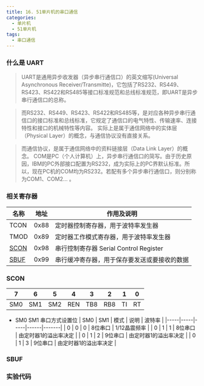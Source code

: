 ```yaml
---
title: 16. 51单片机的串口通信
categories:
  - 单片机
  - 51单片机
tags:
  - 串口通信
---
```


### 什么是 UART
> UART是通用异步收发器（异步串行通信口）的英文缩写(Universal Asynchronous Receiver/Transmitte)，它包括了RS232、RS449、RS423、RS422和RS485等接口标准规范和总线标准规范，即UART是异步串行通信口的总称。

> 而RS232、RS449、RS423、RS422和RS485等，是对应各种异步串行通信口的接口标准和总线标准，它规定了通信口的电气特性、传输速率、连接特性和接口的机械特性等内容。
> 实际上是属于通信网络中的实体层（Physical Layer）的概念，与通信协议没有直接关系。

> 而通信协议，是属于通信网络中的资料链接层（Data Link Layer）的概念。 COM是PC（个人计算机）上，异步串行通信口的简写。由于历史原因，IBM的PC外部接口配置为RS232，成为实际上的PC界默认标准。所以，现在PC机的COM均为RS232。若配有多个异步串行通信口，则分别称为COM1、COM2... 。

<!-- more -->

### 相关寄存器
| 名称 | 地址   | 作用及说明                             |
|------|------|---------------------------------------|
| TCON | 0x88 | 定时器控制寄存器，用于波特率发生器          |
| TMOD | 0x89 | 定时器工作模式寄存器，用于波特率发生器       |
| [SCON](#SCON) | 0x98 | 串行控制寄存器 Serial Control Register   |
| [SBUF](#SBUF) | 0x99 | 串行缓冲寄存器，用于保存要发送或要接收的数据  |

### SCON
|  7  |  6  |  5  |  4  |  3  |  2  |  1  |  0  |
|-----|-----|-----|-----|-----|-----|-----|-----|
| SM0 | SM1 | SM2 | REN | TB8 | RB8 | TI  | RT  |

- SM0 SM1 串口方式设置位
| SM0 | SM1 | 模式 | 说明 | 波特率 |
|-----|-----|-----|------|-------|
|  0  |  0  |  0  | 8位串口 | 1/12晶震频率 |
|  0  |  1  |  1  | 8位串口 | 由定时器1的溢出率决定 |
|  0  |  1  |  2  | 9位串口 | 由定时器1的溢出率决定 |
|  0  |  1  |  3  | 9位串口 | 由定时器1的溢出率决定 |

### SBUF

### 实验代码
